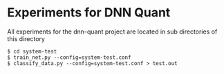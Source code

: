 # Experiments for DNN Quant

All experiments for the dnn-quant project are located in sub directories of this directory

```shell
$ cd system-test
$ train_net.py --config=system-test.conf
$ classify_data.py --config=system-test.conf > test.out
```
